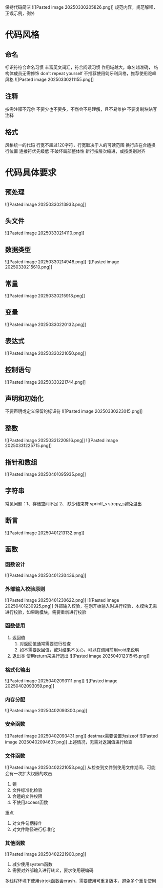 保持代码简洁
![[Pasted image 20250330205826.png]]
规范内容，规范解释，正误示例，例外
# 代码风格
## 命名
标识符符合命名习惯
丰富英文词汇，符合阅读习惯
作用域越大，命名越准确，
结构体成员无需修饰 don't repeat yourself
不推荐使用匈牙利风格，推荐使用驼峰风格
		![[Pasted image 20250330211155.png]]
## 注释
按需注释不冗余
	不要少也不要多，不然会不易理解，且不易维护
不要复制粘贴写注释
## 格式
风格统一的代码
行宽不超过120字符，行宽取决于人的可读范围
换行应在合适换行位置
	连接符优先级低
	不破坏局部整体性
	新行按层次缩进，或按类别对齐

# 代码具体要求
## 预处理
![[Pasted image 20250330213933.png]]
## 头文件
![[Pasted image 20250330214110.png]]
## 数据类型
![[Pasted image 20250330214948.png]]
![[Pasted image 20250330215610.png]]
## 常量
![[Pasted image 20250330215918.png]]
## 变量
![[Pasted image 20250330220132.png]]
## 表达式
![[Pasted image 20250330221050.png]]
## 控制语句
![[Pasted image 20250330221744.png]]
## 声明和初始化
不要声明或定义保留的标识符
![[Pasted image 20250330223015.png]]
## 整数
![[Pasted image 20250331220816.png]]
![[Pasted image 20250331225715.png]]
## 指针和数组
![[Pasted image 20250401095935.png]]
## 字符串
常见问题：1、存储空间不足 2、 缺少结束符
sprintf_s strcpy_s避免溢出
## 断言
![[Pasted image 20250401213132.png]]
## 函数
### 函数设计
![[Pasted image 20250401230436.png]]
### 外部输入校验原则
![[Pasted image 20250401230622.png]]
![[Pasted image 20250401230925.png]]
外部输入校验，在刚开始输入时进行校验，本模块无需进行校验，如果跨模块，需要重新进行校验
### 函数使用
1. 返回值
	1. 对返回值通常需要进行检查
	2. 如不需要返回值，或对结果不关心，可以在调用前用void来说明
2. 退出类
	使用return来进行退出
![[Pasted image 20250401231545.png]]
### 格式化输出
![[Pasted image 20250402093111.png]]
![[Pasted image 20250402093059.png]]
### 内存分配
![[Pasted image 20250402093300.png]]
### 安全函数
![[Pasted image 20250402093431.png]]
destmax需要设置为sizeof
![[Pasted image 20250402094637.png]]
上述情况，无需对返回值进行检查
### 文件函数
![[Pasted image 20250402221053.png]]
从检查到文件到使用文件期间，可能会有一次扩大权限的攻击
1. 锁
2. 文件标准化检验
3. 合适的文件权限
4. 不使用access函数


重点
1. 对文件句柄操作
2. 对文件路径进行标准化
### 其他函数

![[Pasted image 20250402221900.png]]
1. 减少使用system函数
2. 需要对外部输入进行转义，要求使用硬编码

多线程环境下使用strtok函数会crash，需要使用可重复版本，避免多个重复使用
